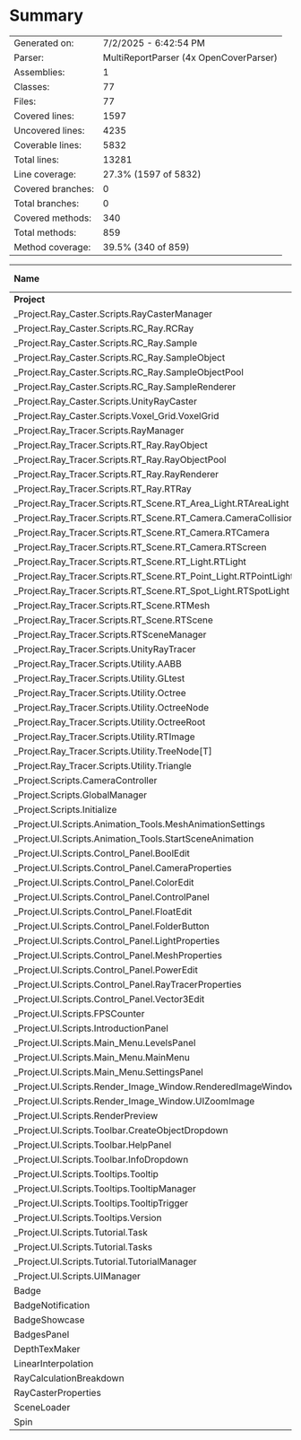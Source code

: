 ﻿# Summary
|||
|:---|:---|
| Generated on: | 7/2/2025 - 6:42:54 PM |
| Parser: | MultiReportParser (4x OpenCoverParser) |
| Assemblies: | 1 |
| Classes: | 77 |
| Files: | 77 |
| Covered lines: | 1597 |
| Uncovered lines: | 4235 |
| Coverable lines: | 5832 |
| Total lines: | 13281 |
| Line coverage: | 27.3% (1597 of 5832) |
| Covered branches: | 0 |
| Total branches: | 0 |
| Covered methods: | 340 |
| Total methods: | 859 |
| Method coverage: | 39.5% (340 of 859) |

|**Name**|**Covered**|**Uncovered**|**Coverable**|**Total**|**Line coverage**|**Covered**|**Total**|**Branch coverage**|**Covered**|**Total**|**Method coverage**|
|:---|---:|---:|---:|---:|---:|---:|---:|---:|---:|---:|---:|
|**Project**|**1597**|**4235**|**5832**|**13655**|**27.3%**|**0**|**0**|****|**340**|**859**|**39.5%**|
|_Project.Ray_Caster.Scripts.RayCasterManager|76|116|192|370|39.5%|0|0||19|26|73%|
|_Project.Ray_Caster.Scripts.RC_Ray.RCRay|4|134|138|337|2.8%|0|0||4|13|30.7%|
|_Project.Ray_Caster.Scripts.RC_Ray.Sample|0|18|18|62|0%|0|0||0|2|0%|
|_Project.Ray_Caster.Scripts.RC_Ray.SampleObject|0|14|14|44|0%|0|0||0|2|0%|
|_Project.Ray_Caster.Scripts.RC_Ray.SampleObjectPool|11|45|56|157|19.6%|0|0||2|10|20%|
|_Project.Ray_Caster.Scripts.RC_Ray.SampleRenderer|18|13|31|90|58%|0|0||4|9|44.4%|
|_Project.Ray_Caster.Scripts.UnityRayCaster|22|174|196|396|11.2%|0|0||7|19|36.8%|
|_Project.Ray_Caster.Scripts.Voxel_Grid.VoxelGrid|101|214|315|577|32%|0|0||18|20|90%|
|_Project.Ray_Tracer.Scripts.RayManager|92|219|311|721|29.5%|0|0||32|58|55.1%|
|_Project.Ray_Tracer.Scripts.RT_Ray.RayObject|0|35|35|95|0%|0|0||0|12|0%|
|_Project.Ray_Tracer.Scripts.RT_Ray.RayObjectPool|16|69|85|189|18.8%|0|0||2|15|13.3%|
|_Project.Ray_Tracer.Scripts.RT_Ray.RayRenderer|0|53|53|130|0%|0|0||0|12|0%|
|_Project.Ray_Tracer.Scripts.RT_Ray.RTRay|0|37|37|128|0%|0|0||0|23|0%|
|_Project.Ray_Tracer.Scripts.RT_Scene.RT_Area_Light.RTAreaLight|2|103|105|213|1.9%|0|0||1|19|5.2%|
|_Project.Ray_Tracer.Scripts.RT_Scene.RT_Camera.CameraCollisionMesh|18|0|18|62|100%|0|0||2|2|100%|
|_Project.Ray_Tracer.Scripts.RT_Scene.RT_Camera.RTCamera|75|35|110|263|68.1%|0|0||15|24|62.5%|
|_Project.Ray_Tracer.Scripts.RT_Scene.RT_Camera.RTScreen|77|14|91|197|84.6%|0|0||16|19|84.2%|
|_Project.Ray_Tracer.Scripts.RT_Scene.RT_Light.RTLight|4|83|87|223|4.5%|0|0||7|35|20%|
|_Project.Ray_Tracer.Scripts.RT_Scene.RT_Point_Light.RTPointLight|0|21|21|69|0%|0|0||0|6|0%|
|_Project.Ray_Tracer.Scripts.RT_Scene.RT_Spot_Light.RTSpotLight|1|46|47|116|2.1%|0|0||1|12|8.3%|
|_Project.Ray_Tracer.Scripts.RT_Scene.RTMesh|34|97|131|306|25.9%|0|0||10|31|32.2%|
|_Project.Ray_Tracer.Scripts.RT_Scene.RTScene|32|116|148|282|21.6%|0|0||9|23|39.1%|
|_Project.Ray_Tracer.Scripts.RTSceneManager|49|271|320|653|15.3%|0|0||14|36|38.8%|
|_Project.Ray_Tracer.Scripts.UnityRayTracer|78|555|633|1260|12.3%|0|0||20|48|41.6%|
|_Project.Ray_Tracer.Scripts.Utility.AABB|33|3|36|65|91.6%|0|0||4|4|100%|
|_Project.Ray_Tracer.Scripts.Utility.GLtest|0|25|25|50|0%|0|0||0|3|0%|
|_Project.Ray_Tracer.Scripts.Utility.Octree|27|2|29|101|93.1%|0|0||6|6|100%|
|_Project.Ray_Tracer.Scripts.Utility.OctreeNode|39|1|40|128|97.5%|0|0||2|2|100%|
|_Project.Ray_Tracer.Scripts.Utility.OctreeRoot|24|0|24|51|100%|0|0||2|2|100%|
|_Project.Ray_Tracer.Scripts.Utility.RTImage|90|84|174|357|51.7%|0|0||12|17|70.5%|
|_Project.Ray_Tracer.Scripts.Utility.TreeNode[T]|35|4|39|124|89.7%|0|0||12|13|92.3%|
|_Project.Ray_Tracer.Scripts.Utility.Triangle|6|0|6|128|100%|0|0||1|1|100%|
|_Project.Scripts.CameraController|63|151|214|357|29.4%|0|0||9|17|52.9%|
|_Project.Scripts.GlobalManager|3|34|37|103|8.1%|0|0||1|7|14.2%|
|_Project.Scripts.Initialize|0|8|8|36|0%|0|0||0|3|0%|
|_Project.UI.Scripts.Animation_Tools.MeshAnimationSettings|0|20|20|79|0%|0|0||0|4|0%|
|_Project.UI.Scripts.Animation_Tools.StartSceneAnimation|0|67|67|167|0%|0|0||0|7|0%|
|_Project.UI.Scripts.Control_Panel.BoolEdit|34|3|37|112|91.8%|0|0||5|8|62.5%|
|_Project.UI.Scripts.Control_Panel.CameraProperties|4|36|40|98|10%|0|0||1|5|20%|
|_Project.UI.Scripts.Control_Panel.ColorEdit|30|18|48|142|62.5%|0|0||6|14|42.8%|
|_Project.UI.Scripts.Control_Panel.ControlPanel|22|51|73|159|30.1%|0|0||4|9|44.4%|
|_Project.UI.Scripts.Control_Panel.FloatEdit|55|32|87|235|63.2%|0|0||10|20|50%|
|_Project.UI.Scripts.Control_Panel.FolderButton|14|0|14|33|100%|0|0||3|3|100%|
|_Project.UI.Scripts.Control_Panel.LightProperties|4|117|121|220|3.3%|0|0||1|7|14.2%|
|_Project.UI.Scripts.Control_Panel.MeshProperties|4|60|64|134|6.2%|0|0||1|6|16.6%|
|_Project.UI.Scripts.Control_Panel.PowerEdit|1|4|5|23|20%|0|0||1|2|50%|
|_Project.UI.Scripts.Control_Panel.RayTracerProperties|61|21|82|193|74.3%|0|0||3|7|42.8%|
|_Project.UI.Scripts.Control_Panel.Vector3Edit|3|159|162|377|1.8%|0|0||1|24|4.1%|
|_Project.UI.Scripts.FPSCounter|3|11|14|36|21.4%|0|0||1|3|33.3%|
|_Project.UI.Scripts.IntroductionPanel|2|15|17|63|11.7%|0|0||1|5|20%|
|_Project.UI.Scripts.Main_Menu.LevelsPanel|1|33|34|87|2.9%|0|0||1|6|16.6%|
|_Project.UI.Scripts.Main_Menu.MainMenu|0|50|50|106|0%|0|0||0|10|0%|
|_Project.UI.Scripts.Main_Menu.SettingsPanel|0|35|35|83|0%|0|0||0|8|0%|
|_Project.UI.Scripts.Render_Image_Window.RenderedImageWindow|0|71|71|179|0%|0|0||0|8|0%|
|_Project.UI.Scripts.Render_Image_Window.UIZoomImage|2|19|21|52|9.5%|0|0||1|5|20%|
|_Project.UI.Scripts.RenderPreview|25|81|106|210|23.5%|0|0||9|12|75%|
|_Project.UI.Scripts.Toolbar.CreateObjectDropdown|1|81|82|162|1.2%|0|0||1|12|8.3%|
|_Project.UI.Scripts.Toolbar.HelpPanel|0|16|16|46|0%|0|0||0|3|0%|
|_Project.UI.Scripts.Toolbar.InfoDropdown|1|31|32|83|3.1%|0|0||1|6|16.6%|
|_Project.UI.Scripts.Tooltips.Tooltip|0|24|24|69|0%|0|0||0|3|0%|
|_Project.UI.Scripts.Tooltips.TooltipManager|6|10|16|53|37.5%|0|0||2|4|50%|
|_Project.UI.Scripts.Tooltips.TooltipTrigger|3|13|16|49|18.7%|0|0||1|4|25%|
|_Project.UI.Scripts.Tooltips.Version|0|3|3|13|0%|0|0||0|1|0%|
|_Project.UI.Scripts.Tutorial.Task|4|1|5|246|80%|0|0||4|5|80%|
|_Project.UI.Scripts.Tutorial.Tasks|39|34|73|246|53.4%|0|0||10|16|62.5%|
|_Project.UI.Scripts.Tutorial.TutorialManager|52|37|89|267|58.4%|0|0||7|15|46.6%|
|_Project.UI.Scripts.UIManager|27|22|49|144|55.1%|0|0||6|11|54.5%|
|Badge|11|10|21|97|52.3%|0|0||4|9|44.4%|
|BadgeNotification|11|7|18|55|61.1%|0|0||3|3|100%|
|BadgeShowcase|0|15|15|51|0%|0|0||0|1|0%|
|BadgesPanel|1|27|28|70|3.5%|0|0||1|5|20%|
|DepthTexMaker|5|0|5|23|100%|0|0||2|2|100%|
|LinearInterpolation|40|0|40|74|100%|0|0||3|3|100%|
|RayCalculationBreakdown|16|76|92|244|17.3%|0|0||4|13|30.7%|
|RayCasterProperties|77|114|191|366|40.3%|0|0||6|10|60%|
|SceneLoader|4|11|15|44|26.6%|0|0||2|5|40%|
|Spin|4|6|10|25|40%|0|0||2|4|50%|
